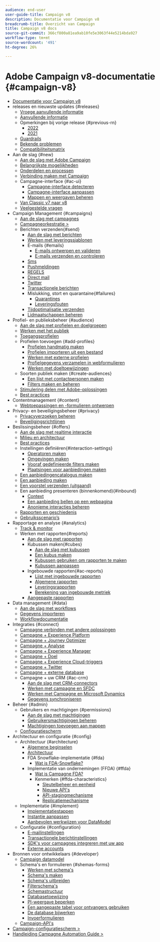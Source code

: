 ```yaml
---
audience: end-user
user-guide-title: Campaign v8
description: Documentatie voor Campaign v8
breadcrumb-title: Overzicht van Campaign
title: Campaign v8 docs
source-git-commit: 366cf800a81ea9ab10fe5e3063f44e5214bda927
workflow-type: tm+mt
source-wordcount: '491'
ht-degree: 26%

---
```



# Adobe Campaign v8-documentatie {#campaign-v8}

+ [Documentatie voor Campaign v8](campaign-home.md)
+ releases en nieuwste updates {#releases}
   + [Vroege aanvullende informatie](start/e-release-notes.md)
   + [Aanvullende informatie ](start/release-notes.md)
   + Opmerkingen bij vorige release {#previous-rn}
      + [2022](start/release-notes-2022.md)
      + [2021](start/release-notes-2021.md)
   + [Guardrails](start/ac-guardrails.md)
   + [Bekende problemen](start/known-issues.md)
   + [Compatibiliteitsmatrix](start/compatibility-matrix.md)
+ Aan de slag {#new}
   + [Aan de slag met Adobe Campaign](start/get-started.md)
   + [Belangrijkste mogelijkheden](start/whats-new.md)
   + [Onderdelen en processen](start/ac-components.md)
   + [Verbinding maken met Campaign](start/connect.md)
   + Campagne-interface {#ac-ui}
      + [Campagne-interface detecteren](start/campaign-ui.md)
      + [Campagne-interface aanpassen](start/customize-ui.md)
      + [Mappen en weergaven beheren](audiences/folders-and-views.md)
   + [Van Classic v7 naar v8](start/v7-to-v8.md)
   + [Veelgestelde vragen](start/campaign-faq.md)
+ Campaign Management {#campaigns}
   + [Aan de slag met campagnes](start/campaigns.md)
   + [Campagneorkestratie >](https://experienceleague.adobe.com/docs/campaign/automation/campaign-orchestration/set-up-campaigns.html)
   + Berichten verzenden{#send}
      + [Aan de slag met berichten](start/create-message.md)
      + [Werken met leveringssjablonen](send/create-templates.md)
      + E-mails {#emails}
         + [E-mails ontwerpen en valideren](send/email.md)
         + [E-mails verzenden en controleren](send/send.md)
      + [Sms](send/sms.md)
      + [Pushmeldingen](send/push.md)
      + [REGELS](send/line.md)
      + [Direct mail](send/direct-mail.md)
      + [Twitter](send/twitter.md)
      + [Transactionele berichten](send/transactional.md)
      + Mislukking, stort en quarantaine{#failures}
         + [Quarantines](send/quarantines.md)
         + [Leveringsfouten](send/delivery-failures.md)
      + [Tijdoptimalisatie verzenden](send/predictive.md)
      + [Lidmaatschappen beheren](start/subscriptions.md)
+ Profiel- en publieksbeheer {#audience}
   + [Aan de slag met profielen en doelgroepen](audiences/gs-audiences.md)
   + [Werken met het publiek](start/audiences.md)
   + [Toegangsprofielen](audiences/view-profiles.md)
   + Profielen toevoegen {#add-profiles}
      + [Profielen handmatig maken](audiences/create-profiles.md)
      + [Profielen importeren uit een bestand](audiences/import-profiles.md)
      + [Werken met externe profielen](audiences/external-profiles.md)
      + [Profielgegevens verzamelen in webformulieren](audiences/collect-profiles.md)
      + [Werken met doeltoewijzingen](audiences/target-mappings.md)
   + Soorten publiek maken {#create-audiences}
      + [Een lijst met contactpersonen maken](audiences/create-audiences.md)
      + [Filters maken en beheren](audiences/create-filters.md)
   + [Stimulering delen met Adobe-oplossingen](start/shared-audiences.md)
   + [Best practices](audiences/audiences-best-practices.md)
+ Contentmanagement {#content}
   + [Webtoepassingen en -formulieren ontwerpen](dev/webapps.md)
+ Privacy- en beveiligingsbeheer {#privacy}
   + [Privacyverzoeken beheren](start/privacy.md)
   + [Beveiligingsrichtlijnen](config/security.md)
+ Beslissingsbeheer {#offers}
   + [Aan de slag met realtime interactie](interaction/interaction.md)
   + [Milieu en architectuur](interaction/interaction-architecture.md)
   + [Best practices](interaction/interaction-best-practices.md)
   + Instellingen definiëren{#interaction-settings}
      + [Operatoren maken](interaction/interaction-operators.md)
      + [Omgevingen maken](interaction/interaction-env.md)
      + [Vooraf gedefinieerde filters maken](interaction/interaction-predefined-filters.md)
      + [Plaatsingen voor aanbiedingen maken](interaction/interaction-offer-spaces.md)
   + [Een aanbiedingencatalogus maken](interaction/interaction-offer-catalog.md)
   + [Een aanbieding maken](interaction/interaction-offer.md)
   + [Een voorstel verzenden (uitgaand)](interaction/interaction-send-offers.md)
   + Een aanbieding presenteren (binnenkomend){#inbound}
      + [Context](interaction/interaction-present-offers.md)
      + [Een aanbieding bellen op een webpagina](interaction/interaction-integration.md)
      + [Anonieme interacties beheren](interaction/anonymous-interactions.md)
   + [Rapporten en geschiedenis](interaction/interaction-tracking.md)
   + [Gebruiksscenario’s](interaction/interaction-use-cases.md)
+ Rapportage en analyse {#analytics}
   + [Track &amp; monitor](start/tracking.md)
   + Werken met rapporten{#reports}
      + [Aan de slag met rapporten](reporting/gs-reporting.md)
      + Kubussen maken{#cubes}
         + [Aan de slag met kubussen](reporting/gs-cubes.md)
         + [Een kubus maken](reporting/cube-indicators.md)
         + [Kubussen gebruiken om rapporten te maken](reporting/cube-tables.md)
         + [Kubussen aanpassen](reporting/customize-cubes.md)
      + Ingebouwde rapporten{#ac-reports}
         + [Lijst met ingebouwde rapporten](reporting/built-in-reports.md)
         + [Algemene rapporten](reporting/global-reports.md)
         + [Leveringsrapporten](reporting/delivery-reports.md)
         + [Berekening van ingebouwde metriek](reporting/metrics-calculation.md)
      + [Aangepaste rapporten](reporting/custom-reports.md)
+ Data management {#data}
   + [Aan de slag met workflows](config/workflows.md)
   + [Gegevens importeren](start/import.md)
   + [Workflowdocumentatie](https://experienceleague.adobe.com/docs/campaign/automation/workflows/introduction/about-workflows.html)
+ Integraties {#connect}
   + [Campagne verbinden met andere oplossingen](connect/integration.md)
   + [Campagne + Experience Platform](connect/ac-aep.md)
   + [Campagne + Journey Optimizer](connect/ac-ajo.md)
   + [Campagne + Analyse](connect/ac-aa.md)
   + [Campagne + Experience Manager](connect/ac-aem.md)
   + [Campagne + Doel](connect/ac-at.md)
   + [Campagne + Experience Cloud-triggers](connect/ac-triggers.md)
   + [Campagne + Twitter](connect/ac-tw.md)
   + [Campagne + externe database](connect/fda.md)
   + Campagne + uw CRM {#ac-crm}
      + [Aan de slag met CRM-connectors](connect/crm.md)
      + [Werken met campagne en SFDC](connect/ac-sfdc.md)
      + [Werken met Campagne en Microsoft Dynamics](connect/ac-ms-dyn.md)
      + [Gegevens synchroniseren](connect/crm-data-sync.md)
+ Beheer {#admin}
   + Gebruikers en machtigingen {#permissions}
      + [Aan de slag met machtigingen](start/gs-permissions.md)
      + [Gebruikersmachtigingen beheren](start/manage-permissions.md)
      + [Machtigingen toevoegen aan mappen](start/folder-permissions.md)
   + [Configuratiescherm ](config/self-service.md)
+ Architectuur en configuratie {#config}
   + Architectuur {#architecture}
      + [Algemene beginselen](architecture/general-architecture.md)
      + [Architectuur](architecture/architecture.md)
      + FDA Snowflake-implementatie {#fda}
         + [Wat is FDA-Snowflake?](architecture/fda-deployment.md)
      + Implementatie van ondernemingen (FFDA) {#ffda}
         + [Wat is Campagne FDA?](architecture/enterprise-deployment.md)
         + Kenmerken {#ffda-characteristics}
            + [Sleutelbeheer en eenheid](architecture/keys.md)
            + [Nieuwe API&#39;s](architecture/new-apis.md)
            + [API-stagingmechanisme](architecture/staging.md)
            + [Replicatiemechanisme](architecture/replication.md)
   + Implementatie {#implement}
      + [Implementatiestappen](start/implement.md)
      + [Instantie aanpassen](dev/customize.md)
      + [Aanbevolen werkwijzen voor DataModel](dev/datamodel-best-practices.md)
   + Configuratie {#configuration}
      + [E-mailinstellingen](config/email-settings.md)
      + [Transactionele berichtinstellingen](config/transactional-msg-settings.md)
      + [SDK&#39;s voor campagnes integreren met uw app](config/push-config.md)
      + [Externe accounts](config/external-accounts.md)
+ Bronnen voor ontwikkelaars {#developer}
   + [Campaign datamodel](dev/datamodel.md)
   + Schema&#39;s en formulieren {#shemas-forms}
      + [Werken met schema&#39;s](dev/schemas.md)
      + [Schema&#39;s maken](dev/create-schema.md)
      + [Schema&#39;s uitbreiden](dev/extend-schema.md)
      + [Filterschema&#39;s](dev/filter-schema.md)
      + [Schemastructuur](dev/schema-structure.md)
      + [Databasetoewijzing](dev/database-mapping.md)
      + [PI-weergave beperken](dev/restrict-pi-view.md)
      + [Een aangepaste tabel voor ontvangers gebruiken](dev/custom-recipient.md)
      + [De database bijwerken](dev/update-database-structure.md)
      + [Invoerformulieren](dev/forms.md)
   + [Campaign-API&#39;s](dev/api.md)
+ [Campaign-configuratiescherm >](https://experienceleague.adobe.com/docs/control-panel/using/control-panel-home.html?lang=nl)
+ [Handleiding Campagne Automation Guide >](https://experienceleague.adobe.com/docs/campaign/automation/home.html)
